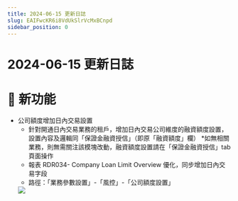 ```yaml
---
title: 2024-06-15 更新日誌
slug: EAIFwcKR6i8VdUkSlrVcMxBCnpd
sidebar_position: 0
---
```



# 2024-06-15 更新日誌

# 🎉 新功能

- 公司額度增加日內交易設置
    - 針對開通日內交易業務的租戶，增加日內交易公司維度的融資額度設置，設置內容及邏輯同「保證金融資授信」（即原「融資額度」欄）
    *如無相關業務，則無需關注該模塊改動，融資額度設置請在「保證金融資授信」tab 頁面操作
    - 報表 RDR034- Company Loan Limit Overview 優化，同步增加日內交易字段
    - 路徑：「業務參數設置」-「風控」-「公司額度設置」
    <img src="/assets/NifGbUoq7oj5V7xpEdtc1Kmpntc.png" src-width="3250" src-height="1588" align="center"/>

